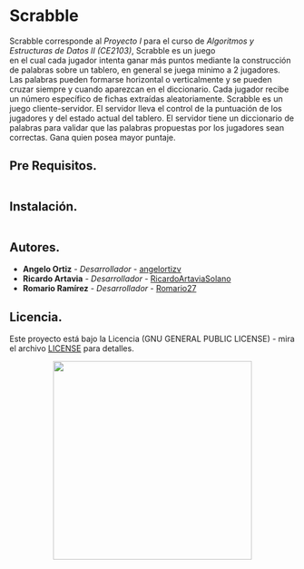 # Scrabble

Scrabble corresponde al _Proyecto I_ para el curso de _Algoritmos y Estructuras de Datos II (CE2103)_, Scrabble es un juego  
en el cual cada jugador intenta ganar más puntos mediante la construcción de palabras sobre un tablero, 
en general se juega minimo a 2 jugadores. Las palabras pueden formarse horizontal o verticalmente y se pueden cruzar siempre
y cuando aparezcan en el diccionario. Cada jugador recibe un número específico de fichas extraídas aleatoriamente. 
Scrabble es un juego cliente-servidor. El servidor lleva el control de la puntuación de los jugadores y
del estado actual del tablero. El servidor tiene un diccionario de palabras para validar que las palabras 
propuestas por los jugadores sean correctas. Gana quien posea mayor puntaje.



 
## Pre Requisitos. 

```
```

## Instalación.

```
```

## Autores.

* **Angelo Ortiz** - *Desarrollador* - [angelortizv](https://github.com/angelortizv)
* **Ricardo Artavia** - *Desarrollador* - [RicardoArtaviaSolano](https://github.com/RicardoArtaviaSolano)
* **Romario Ramírez** - *Desarrollador* - [Romario27](https://github.com/Romario27)

## Licencia.

Este proyecto está bajo la Licencia (GNU GENERAL PUBLIC LICENSE) - mira el archivo 
[LICENSE](https://github.com/CE2103/Proyecto1_Scrabble/blob/master/LICENSE) para detalles.

<p align="center">
<img src="https://res.cloudinary.com/dek4evg4t/image/upload/v1552778011/CE2103/Scrabble/scrabbleCE2103_cropped.png" width="350"/>
</p>
